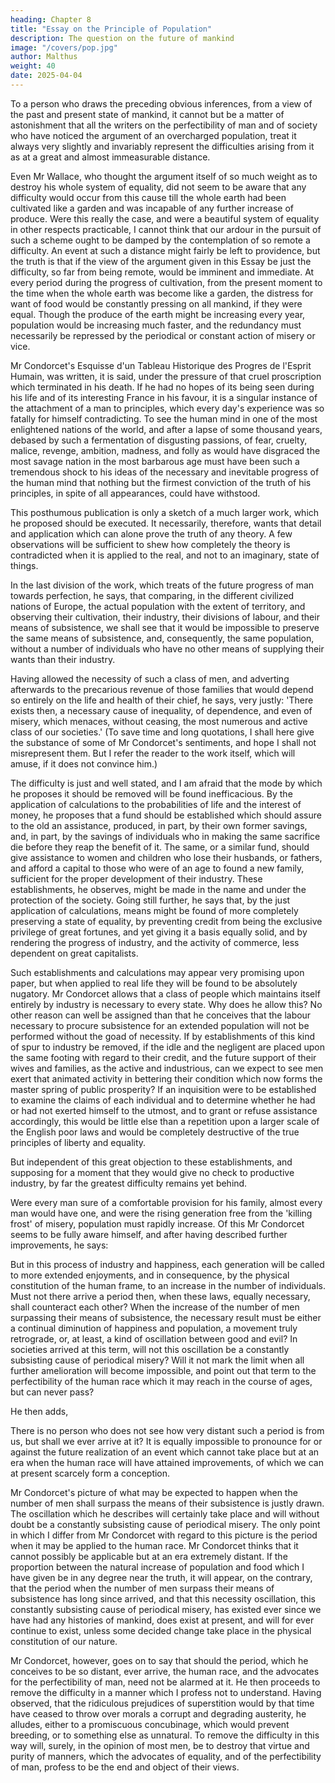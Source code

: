 ```yaml
---
heading: Chapter 8
title: "Essay on the Principle of Population"
description: The question on the future of mankind
image: "/covers/pop.jpg"
author: Malthus
weight: 40
date: 2025-04-04
---
```




<!-- Mr Wallace—Error of supposing that the difficulty arising from population is at a great distance—Mr Condorcet's sketch of the progress of the human mind—Period when the oscillation, mentioned by Mr Condorcet, ought to be applied to the human race. -->


To a person who draws the preceding obvious inferences, from a view of the past and present state of mankind, it cannot but be a matter of astonishment that all the writers on the perfectibility of man and of society who have noticed the argument of an overcharged population, treat it always very slightly and invariably represent the difficulties arising from it as at a great and almost immeasurable distance. 

Even Mr Wallace, who thought the argument itself of so much weight as to destroy his whole system of equality, did not seem to be aware that any difficulty would occur from this cause till the whole earth had been cultivated like a garden and was incapable of any further increase of produce. Were this really the case, and were a beautiful system of equality in other respects practicable, I cannot think that our ardour in the pursuit of such a scheme ought to be damped by the contemplation of so remote a difficulty. An event at such a distance might fairly be left to providence, but the truth is that if the view of the argument given in this Essay be just the difficulty, so far from being remote, would be imminent and immediate. At every period during the progress of cultivation, from the present moment to the time when the whole earth was become like a garden, the distress for want of food would be constantly pressing on all mankind, if they were equal. Though the produce of the earth might be increasing every year, population would be increasing much faster, and the redundancy must necessarily be repressed by the periodical or constant action of misery or vice.

Mr Condorcet's Esquisse d'un Tableau Historique des Progres de l'Esprit Humain, was written, it is said, under the pressure of that cruel proscription which terminated in his death. If he had no hopes of its being seen during his life and of its interesting France in his favour, it is a singular instance of the attachment of a man to principles, which every day's experience was so fatally for himself contradicting. To see the human mind in one of the most enlightened nations of the world, and after a lapse of some thousand years, debased by such a fermentation of disgusting passions, of fear, cruelty, malice, revenge, ambition, madness, and folly as would have disgraced the most savage nation in the most barbarous age must have been such a tremendous shock to his ideas of the necessary and inevitable progress of the human mind that nothing but the firmest conviction of the truth of his principles, in spite of all appearances, could have withstood.

This posthumous publication is only a sketch of a much larger work, which he proposed should be executed. It necessarily, therefore, wants that detail and application which can alone prove the truth of any theory. A few observations will be sufficient to shew how completely the theory is contradicted when it is applied to the real, and not to an imaginary, state of things.

In the last division of the work, which treats of the future progress of man towards perfection, he says, that comparing, in the different civilized nations of Europe, the actual population with the extent of territory, and observing their cultivation, their industry, their divisions of labour, and their means of subsistence, we shall see that it would be impossible to preserve the same means of subsistence, and, consequently, the same population, without a number of individuals who have no other means of supplying their wants than their industry. 

Having allowed the necessity of such a class of men, and adverting afterwards to the precarious revenue of those families that would depend so entirely on the life and health of their chief, he says, very justly: 'There exists then, a necessary cause of inequality, of dependence, and even of misery, which menaces, without ceasing, the most numerous and active class of our societies.' (To save time and long quotations, I shall here give the substance of some of Mr Condorcet's sentiments, and hope I shall not misrepresent them. But I refer the reader to the work itself, which will amuse, if it does not convince him.) 

The difficulty is just and well stated, and I am afraid that the mode by which he proposes it should be removed will be found inefficacious. By the application of calculations to the probabilities of life and the interest of money, he proposes that a fund should be established which should assure to the old an assistance, produced, in part, by their own former savings, and, in part, by the savings of individuals who in making the same sacrifice die before they reap the benefit of it. The same, or a similar fund, should give assistance to women and children who lose their husbands, or fathers, and afford a capital to those who were of an age to found a new family, sufficient for the proper development of their industry. These establishments, he observes, might be made in the name and under the protection of the society. Going still further, he says that, by the just application of calculations, means might be found of more completely preserving a state of equality, by preventing credit from being the exclusive privilege of great fortunes, and yet giving it a basis equally solid, and by rendering the progress of industry, and the activity of commerce, less dependent on great capitalists.

Such establishments and calculations may appear very promising upon paper, but when applied to real life they will be found to be absolutely nugatory. Mr Condorcet allows that a class of people which maintains itself entirely by industry is necessary to every state. Why does he allow this? No other reason can well be assigned than that he conceives that the labour necessary to procure subsistence for an extended population will not be performed without the goad of necessity. If by establishments of this kind of spur to industry be removed, if the idle and the negligent are placed upon the same footing with regard to their credit, and the future support of their wives and families, as the active and industrious, can we expect to see men exert that animated activity in bettering their condition which now forms the master spring of public prosperity? If an inquisition were to be established to examine the claims of each individual and to determine whether he had or had not exerted himself to the utmost, and to grant or refuse assistance accordingly, this would be little else than a repetition upon a larger scale of the English poor laws and would be completely destructive of the true principles of liberty and equality.

But independent of this great objection to these establishments, and supposing for a moment that they would give no check to productive industry, by far the greatest difficulty remains yet behind.

Were every man sure of a comfortable provision for his family, almost every man would have one, and were the rising generation free from the 'killing frost' of misery, population must rapidly increase. Of this Mr Condorcet seems to be fully aware himself, and after having described further improvements, he says:

But in this process of industry and happiness, each generation will be called to more extended enjoyments, and in consequence, by the physical constitution of the human frame, to an increase in the number of individuals. Must not there arrive a period then, when these laws, equally necessary, shall counteract each other? When the increase of the number of men surpassing their means of subsistence, the necessary result must be either a continual diminution of happiness and population, a movement truly retrograde, or, at least, a kind of oscillation between good and evil? In societies arrived at this term, will not this oscillation be a constantly subsisting cause of periodical misery? Will it not mark the limit when all further amelioration will become impossible, and point out that term to the perfectibility of the human race which it may reach in the course of ages, but can never pass?

He then adds,

There is no person who does not see how very distant such a period is from us, but shall we ever arrive at it? It is equally impossible to pronounce for or against the future realization of an event which cannot take place but at an era when the human race will have attained improvements, of which we can at present scarcely form a conception.

Mr Condorcet's picture of what may be expected to happen when the number of men shall surpass the means of their subsistence is justly drawn. The oscillation which he describes will certainly take place and will without doubt be a constantly subsisting cause of periodical misery. The only point in which I differ from Mr Condorcet with regard to this picture is the period when it may be applied to the human race. Mr Condorcet thinks that it cannot possibly be applicable but at an era extremely distant. If the proportion between the natural increase of population and food which I have given be in any degree near the truth, it will appear, on the contrary, that the period when the number of men surpass their means of subsistence has long since arrived, and that this necessity oscillation, this constantly subsisting cause of periodical misery, has existed ever since we have had any histories of mankind, does exist at present, and will for ever continue to exist, unless some decided change take place in the physical constitution of our nature.

Mr Condorcet, however, goes on to say that should the period, which he conceives to be so distant, ever arrive, the human race, and the advocates for the perfectibility of man, need not be alarmed at it. He then proceeds to remove the difficulty in a manner which I profess not to understand. Having observed, that the ridiculous prejudices of superstition would by that time have ceased to throw over morals a corrupt and degrading austerity, he alludes, either to a promiscuous concubinage, which would prevent breeding, or to something else as unnatural. To remove the difficulty in this way will, surely, in the opinion of most men, be to destroy that virtue and purity of manners, which the advocates of equality, and of the perfectibility of man, profess to be the end and object of their views.
